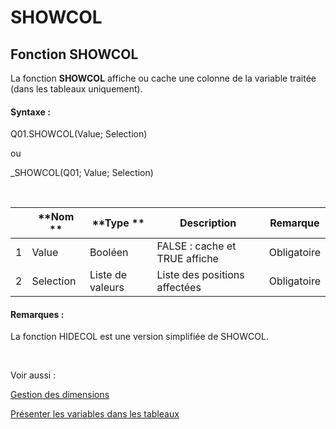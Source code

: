 # SHOWCOL

## Fonction SHOWCOL

La fonction **SHOWCOL** affiche ou cache une colonne de la variable traitée (dans les tableaux uniquement).

#### Syntaxe :&nbsp;

Q01.SHOWCOL(Value; Selection)

ou

\_SHOWCOL(Q01; Value; Selection)

&nbsp;

| &nbsp; | **Nom ** | **Type ** | **Description** | **Remarque** |
| --- | --- | --- | --- | --- |
| &#49; | Value | Booléen | FALSE : cache et TRUE affiche | Obligatoire |
| &#50; | Selection | Liste de valeurs | Liste des positions affectées | Obligatoire |


#### Remarques :

La fonction HIDECOL est une version simplifiée de SHOWCOL.

&nbsp;

Voir aussi :&nbsp;

[Gestion des dimensions](<Gererlesdimensionsdesvariables1.md>)

[Présenter les variables dans les tableaux](<Presenterlesvariablesdanslestab1.md>)
